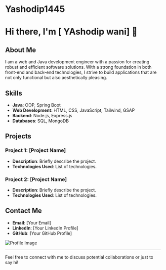 # Yashodip1445
# Hi there, I'm [ YAshodip wani] 👋

## About Me
I am a web and Java development engineer with a passion for creating robust and efficient software solutions. With a strong foundation in both front-end and back-end technologies, I strive to build applications that are not only functional but also aesthetically pleasing.

## Skills
- **Java**: OOP, Spring Boot
- **Web Development**: HTML, CSS, JavaScript, Tailwind, GSAP
- **Backend**: Node.js, Express.js
- **Databases**: SQL, MongoDB

## Projects
### Project 1: [Project Name]
- **Description**: Briefly describe the project.
- **Technologies Used**: List of technologies.

### Project 2: [Project Name]
- **Description**: Briefly describe the project.
- **Technologies Used**: List of technologies.

## Contact Me
- **Email**: [Your Email]
- **LinkedIn**: [Your LinkedIn Profile]
- **GitHub**: [Your GitHub Profile]

![Profile Image](https://via.placeholder.com/150)

---

Feel free to connect with me to discuss potential collaborations or just to say hi!

